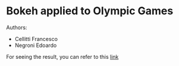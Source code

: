 # Bokeh applied to Olympic Games

Authors:
- Cellitti Francesco
- Negroni Edoardo

For seeing the result, you can refer to this [link](file:///D:/ENSAI/third%20part/Data%20Visualiz/Project/Project_DataViz_Cellitti_Negroni.html)
